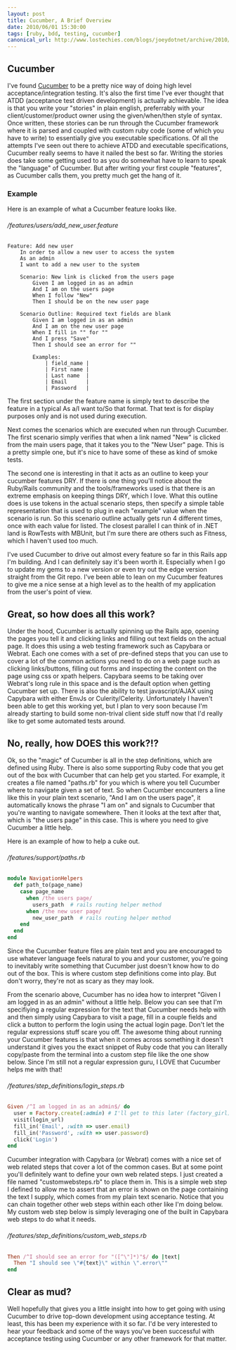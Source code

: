 ```yaml
---
layout: post
title: Cucumber, A Brief Overview
date: 2010/06/01 15:30:00
tags: [ruby, bdd, testing, cucumber]
canonical_url: http://www.lostechies.com/blogs/joeydotnet/archive/2010/06/01/cucumber.aspx
---
```


## Cucumber

I've found [Cucumber](http://cukes.info) to be a pretty nice way of doing high level acceptance/integration 
testing. It's also the first time I've ever thought that ATDD (acceptance test driven development) is 
actually achievable. The idea is that you write your "stories" in plain english, preferrably with your 
client/customer/product owner using the given/when/then style of syntax. Once written, these stories can 
be run through the Cucumber framework where it is parsed and coupled with custom ruby code (some of which 
you have to write) to essentially give you executable specifications. Of all the attempts I've seen out 
there to achieve ATDD and executable specifications, Cucumber really seems to have it nailed the best so 
far. Writing the stories does take some getting used to as you do somewhat have to learn to speak the 
"language" of Cucumber. But after writing your first couple "features", as Cucumber calls them, you pretty 
much get the hang of it.

### Example

Here is an example of what a Cucumber feature looks like.

###### /features/users/add_new_user.feature
```cucumber
Feature: Add new user
    In order to allow a new user to access the system
    As an admin
    I want to add a new user to the system

    Scenario: New link is clicked from the users page
        Given I am logged in as an admin
        And I am on the users page
        When I follow "New"
        Then I should be on the new user page

    Scenario Outline: Required text fields are blank 
        Given I am logged in as an admin
        And I am on the new user page
        When I fill in "" for ""
        And I press "Save"
        Then I should see an error for ""

        Examples:
            | field_name |
            | First name |
            | Last name  |
            | Email      |
            | Password   |
```

The first section under the feature name is simply text to describe the feature in a typical As a/I want 
to/So that format. That text is for display purposes only and is not used during execution.

Next comes the scenarios which are executed when run through Cucumber. The first scenario simply verifies 
that when a link named "New" is clicked from the main users page, that it takes you to the "New User" 
page. This is a pretty simple one, but it's nice to have some of these as kind of smoke tests.

The second one is interesting in that it acts as an outline to keep your cucumber features DRY. If there 
is one thing you'll notice about the Ruby/Rails community and the tools/frameworks used is that there 
is an extreme emphasis on keeping things DRY, which I love. What this outline does is use tokens in the 
actual scenario steps, then specify a simple table representation that is used to plug in each "example" 
value when the scenario is run. So this scenario outline actually gets run 4 different times, once with 
each value for listed. The closest parallel I can think of in .NET land is RowTests with MBUnit, but I'm 
sure there are others such as Fitness, which I haven't used too much.

I've used Cucumber to drive out almost every feature so far in this Rails app I'm building. And I can 
definitely say it's been worth it. Especially when I go to update my gems to a new version or even try 
out the edge version straight from the Git repo. I've been able to lean on my Cucumber features to give 
me a nice sense at a high level as to the health of my application from the user's point of view.

## Great, so how does all this work?

Under the hood, Cucumber is actually spinning up the Rails app, opening the pages you tell it and clicking 
links and filling out text fields on the actual page. It does this using a web testing framework such as 
Capybara or Webrat. Each one comes with a set of pre-defined steps that you can use to cover a lot of the 
common actions you need to do on a web page such as clicking links/buttons, filling out forms and inspecting 
the content on the page using css or xpath helpers. Capybara seems to be taking over Webrat's long rule in 
this space and is the default option when getting Cucumber set up. There is also the ability to test 
javascript/AJAX using Capybara with either EnvJs or Culerity/Celerity. Unfortunately I haven't been able 
to get this working yet, but I plan to very soon because I'm already starting to build some non-trival 
client side stuff now that I'd really like to get some automated tests around.

## No, really, how DOES this work?!?

Ok, so the "magic" of Cucumber is all in the step definitions, which are defined using Ruby. There is also 
some supporting Ruby code that you get out of the box with Cucumber that can help get you started. 
For example, it creates a file named "paths.rb" for you which is where you tell Cucumber where to navigate 
given a set of text. So when Cucumber encounters a line like this in your plain text scenario, "And I am 
on the users page", it automatically knows the phrase "I am on" and signals to Cucumber that you're 
wanting to navigate somewhere. Then it looks at the text after that, which is "the users page" in this 
case. This is where you need to give Cucumber a little help.

Here is an example of how to help a cuke out.

###### /features/support/paths.rb
```ruby
module NavigationHelpers  
  def path_to(page_name)  
    case page_name  
      when /the users page/  
        users_path  # rails routing helper method  
      when /the new user page/  
        new_user_path  # rails routing helper method  
    end  
  end  
end  
```

Since the Cucumber feature files are plain text and you are encouraged to use whatever language feels natural 
to you and your customer, you're going to inevitably write something that Cucumber just doesn't know how 
to do out of the box. This is where custom step definitions come into play. But don't worry, they're not 
as scary as they may look.

From the scenario above, Cucumber has no idea how to interpret "Given I am logged in as an admin" without 
a little help. Below you can see that I'm specifiying a regular expression for the text that Cucumber 
needs help with and then simply using Capybara to visit a page, fill in a couple fields and click a button 
to perform the login using the actual login page. Don't let the regular expressions stuff scare you off. 
The awesome thing about running your Cucumber features is that when it comes across something it doesn't 
understand it gives you the exact snippet of Ruby code that you can literally copy/paste from the terminal 
into a custom step file like the one show below. Since I'm still not a regular expression guru, I LOVE 
that Cucumber helps me with that!

###### /features/step_definitions/login_steps.rb
```ruby
Given /^I am logged in as an admin$/ do  
  user = Factory.create(:admin) # I'll get to this later (factory_girl)  
  visit(login_url)  
  fill_in('Email', :with => user.email)  
  fill_in('Password', :with => user.password)  
  click('Login')  
end  
```

Cucumber integration with Capybara (or Webrat) comes with a nice set of web related steps that cover a 
lot of the common cases. But at some point you'll definitely want to define your own web related steps. 
I just created a file named "customwebsteps.rb" to place them in. This is a simple web step I defined to 
allow me to assert that an error is shown on the page containing the text I supply, which comes from my 
plain text scenario. Notice that you can chain together other web steps within each other like I'm doing 
below. My custom web step below is simply leveraging one of the built in Capybara web steps to do what it 
needs.

###### /features/step_definitions/custom_web_steps.rb
```ruby
Then /^I should see an error for "([^\"]*)"$/ do |text|  
  Then "I should see \"#{text}\" within \".error\""  
end  
```

## Clear as mud?

Well hopefully that gives you a little insight into how to get going with using Cucumber to drive top-down 
development using acceptance testing. At least, this has been my experience with it so far. I'd be very 
interested to hear your feedback and some of the ways you've been successful with acceptance testing using 
Cucumber or any other framework for that matter.
